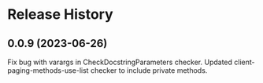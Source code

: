 # Release History

## 0.0.9 (2023-06-26)
Fix bug with varargs in CheckDocstringParameters checker.
Updated client-paging-methods-use-list checker to include private methods.